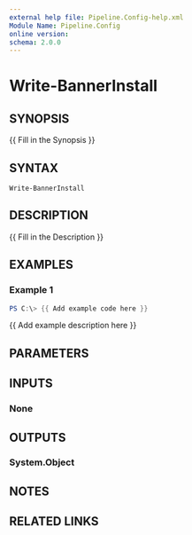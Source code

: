 ```yaml
---
external help file: Pipeline.Config-help.xml
Module Name: Pipeline.Config
online version:
schema: 2.0.0
---
```


# Write-BannerInstall

## SYNOPSIS
{{ Fill in the Synopsis }}

## SYNTAX

```
Write-BannerInstall
```

## DESCRIPTION
{{ Fill in the Description }}

## EXAMPLES

### Example 1
```powershell
PS C:\> {{ Add example code here }}
```

{{ Add example description here }}

## PARAMETERS

## INPUTS

### None
## OUTPUTS

### System.Object
## NOTES

## RELATED LINKS
